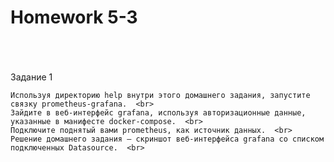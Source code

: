 <h1>Homework 5-3 </h1> <br>
<br>
<br>
Задание 1  <br>

    Используя директорию help внутри этого домашнего задания, запустите связку prometheus-grafana.  <br>
    Зайдите в веб-интерфейс grafana, используя авторизационные данные, указанные в манифесте docker-compose.  <br>
    Подключите поднятый вами prometheus, как источник данных.  <br>
    Решение домашнего задания — скриншот веб-интерфейса grafana со списком подключенных Datasource.  <br>
 <br><br>
